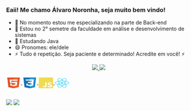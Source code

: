 ### Eaii! Me chamo Álvaro Noronha, seja muito bem vindo!

- 🔭 No momento estou me especializando na parte de Back-end
- 🌱 Estou no 2° semetre da faculdade em análise e desenvolvimento de sistemas
- 🔨 Estudando Java
- 😄 Pronomes: ele/dele
- ⚡ Tudo é repetição. Seja paciente e determinado! Acredite em você! ⚡

<div align="center">
  <a href="https://github.com/alvaronp401">
  <img height="180em" src="https://github-readme-stats.vercel.app/api?username=alvaronp401&show_icons=true&theme=dark&include_all_commits=true&count_private=true"/>
  <img height="180em" src="https://github-readme-stats.vercel.app/api/top-langs/?username=alvaronp401&layout=compact&langs_count=7&theme=dark"/>
</div>
  
  <div style="display: inline_block"><br>
    <img align="center" alt="alvaro-HTML" height="30" width="40" src="https://raw.githubusercontent.com/devicons/devicon/master/icons/html5/html5-original.svg">
    <img align="center" alt="alvaro-CSS" height="30" width="40" src="https://raw.githubusercontent.com/devicons/devicon/master/icons/css3/css3-original.svg">
    <img align="center" alt="alvaro-Js" height="30" width="40" src="https://raw.githubusercontent.com/devicons/devicon/master/icons/javascript/javascript-plain.svg">
    <!--<img align="center" alt="alvaro-Ts" height="30" width="40" src="https://raw.githubusercontent.com/devicons/devicon/master/icons/typescript/typescript-plain.svg">-->
    <img align="center" alt="alvaro-React" height="30" width="40" src="https://raw.githubusercontent.com/devicons/devicon/master/icons/react/react-original.svg">
    <!--<img align="center" alt="alvaro-Python" height="30" width="40" src="https://raw.githubusercontent.com/devicons/devicon/master/icons/python/python-original.svg">-->
    <!--<img align="center" alt="alvaro-Csharp" height="30" width="40" src="https://raw.githubusercontent.com/devicons/devicon/master/icons/csharp/csharp-original.svg">-->
</div>
  
  ##
  
  <div>
  <a href="https://www.instagram.com/eualvaronoronha/" target="_blank"><img src="https://img.shields.io/badge/-Instagram-%23E4405F?style=for-the-badge&logo=instagram&logoColor=white" target="_blank"></a>
  <a href="https://www.linkedin.com/in/%C3%A1lvaro-pereira-2075a5248/" target="_blank"><img src="https://img.shields.io/badge/-LinkedIn-%230077B5?style=for-the-badge&logo=linkedin&logoColor=white" target="_blank"></a> 
 
